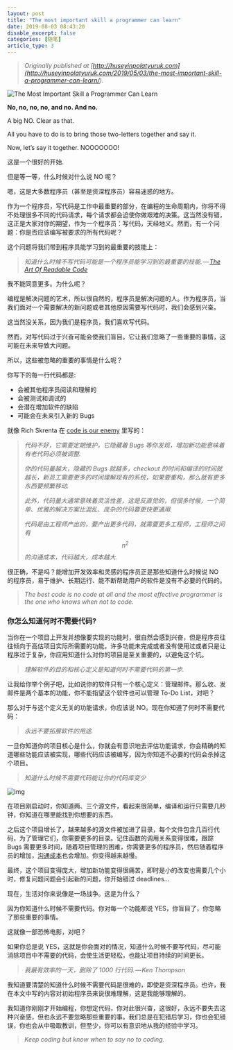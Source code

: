 ```yaml
---
layout: post
title: "The most important skill a programmer can learn"
date: 2019-08-03 08:43:20
disable_excerpt: false
categories: [随笔]
article_type: 3
---
```



> *Originally published at [http://huseyinpolatyuruk.com](<http://huseyinpolatyuruk.com/2019/05/03/the-most-important-skill-a-programmer-can-learn/>).*



![The Most Important Skill a Programmer Can Learn](http://huseyinpolatyuruk.com/wp-content/uploads/2019/05/medium_0_g3s1fSBT7Gdl3hfX.jpg)

**No, no, no, no, and no. And no.**

A big NO. Clear as that.

All you have to do is to bring those two-letters together and say it.

Now, let’s say it together. NOOOOOOO!

这是一个很好的开始.

但是等一等，什么时候对什么说 NO 呢？

嗯，这是大多数程序员（甚至是资深程序员）容易迷惑的地方。

作为一个程序员，写代码是工作中最重要的部分，在编程的生命周期内，你将不得不处理很多不同的代码请求，每个请求都会迫使你做艰难的决策。这当然没有错，这正是大家对你的期望，作为一个程序员：写代码，天经地义。然而，有一个问题：你是否应该编写被要求的所有代码呢？

这个问题将我们带到程序员能学习到的最重要的技能上：

> *知道什么时候不写代码可能是一个程序员能学习到的最重要的技能. —* [*The Art Of Readable Code*](https://www.amazon.com/Art-Readable-Code-Practical-Techniques/dp/0596802293)

我不能同意更多。为什么呢？

编程是解决问题的艺术，所以很自然的，程序员是解决问题的人。作为程序员，当我们面对一个需要解决的新问题或者其他原因需要写代码时，我们会感到兴奋。

这当然没关系，因为我们是程序员，我们喜欢写代码。

然而，对写代码过于兴奋可能会使我们盲目。它让我们忽略了一些重要的事情，这可能在未来导致大问题。

所以，这些被忽略的重要的事情是什么呢？

你写下的每一行代码都是:

- 会被其他程序员阅读和理解的
- 会被测试和调试的
- 会潜在增加软件的缺陷
- 可能会在未来引入新的 Bugs

就像 Rich Skrenta 在 [code is our enemy](http://www.skrenta.com/2007/05/code_is_our_enemy.html) 里写的：

> *代码不好，它需要定期维护，它隐藏着 Bugs 等你发现，增加新功能意味着有老代码必须被调整.*
>
> *你的代码量越大，隐藏的 Bugs 就越多，checkout 的时间和编译的时间就越长，新员工需要更多的时间理解现有的系统，如果要重构，那么就有更多东西要频繁移动.*
>
> *此外，代码量大通常意味着灵活性差，这是反直觉的，但很多时候，一个简单、优雅的解决方案比混乱、庞杂的代码要更快更通用.*
>
> *代码是由工程师产出的，要产出更多代码，就需要更多工程师，工程师之间有 $$ n^{2}​$$ 的沟通成本，代码越大，成本越大.*

很正确，不是吗？能增加开发效率和灵感的程序员正是那些知道什么时候说 NO 的程序员，易于维护、长期运行、能不断帮助用户的软件是没有不必要的代码的。

> *The best code is no code at all and the most effective programmer is the one who knows when not to code.*

### 你怎么知道何时不需要代码?

当你在一个项目上开发并想像要实现的功能时，很自然会感到兴奋，但是程序员往往倾向于高估项目实际所需要的功能，许多功能未完成或者没有使用过或者只是让程序过于复杂，你应用知道什么对你的项目是至关重要的，以避免这个坑。

> *理解软件的目的和核心定义是知道何时不需要代码的第一步.*

让我给你举个例子吧，比如说你的软件只有一个核心定义：管理邮件。那么收、发邮件是两个基本的功能，你不能指望这个软件也可以管理 To-Do List，对吧？

那么对于与这个定义无关的功能请求，你应该说 NO。现在你知道了何时不需要代码：

> *永远不要拓展软件的用途.*

一旦你知道你的项目核心是什么，你就会有意识地去评估功能请求，你会精确的知道哪些功能应该被实现，哪些代码应该被编写，因为你知道不必要的代码会杀掉这个项目。

> *知道什么时候不需要代码能让你的代码库变少*

![img](http://huseyinpolatyuruk.com/wp-content/uploads/2019/05/medium_1_GtdHh1UB0uFM5sQJ4WCNSg.png)

在项目刚启动时，你知道两、三个源文件，看起来很简单，编译和运行只需要几秒钟，你知道在哪里能找到你想要的东西。

之后这个项目增长了，越来越多的源文件被加进了目录，每个文件包含几百行代码，为了管理它们，你需要更多的目录。记住函数的调用关系变得很难，跟踪 Bugs 需要更多时间，随着项目管理的困难，你需要更多的程序员，然后随着程序员的增加，[沟通成本](https://en.wikipedia.org/w/index.php?title=Communication_overhead&action=edit&redlink=1)也会增加。你变得越来越慢。

最终，这个项目变得庞大，增加新功能变得很痛苦，即时是小的改变也需要几个小时，修复问题问题会引起新的问题，你开始错过 deadlines...

现在，生活对你来说像是一场战争。这是为什么？

因为你知道什么时候不需要代码。你对每一个功能都说 YES，你盲目了，你忽略了那些重要的事情。

这就像一部恐怖电影，对吧？

如果你总是说 YES，这就是你会面对的情况，知道什么时候不要写代码，尽可能消除项目中不需要的代码，会使生活更轻松，也能让项目持续的时间更长。

> *我最有效率的一天，删除了 1000 行代码. — Ken Thompson*

我知道要清楚的知道什么时候不需要代码是很难的，即使是资深程序员。也许，我在本文中写的内容对初始程序员来说很难理解，这是我能够理解的。

我知道你刚刚才开始编程，你想定代码，你对此很兴奋，这很好，永远不要失去这种兴奋感，但也永远不要忽略那些重要的事。我们总是在犯错后学习，你也会犯错误，你也会从中吸取教训，但至少，你可以有意识地从我的经验中学习。

> *Keep coding but know when to say no to coding.*